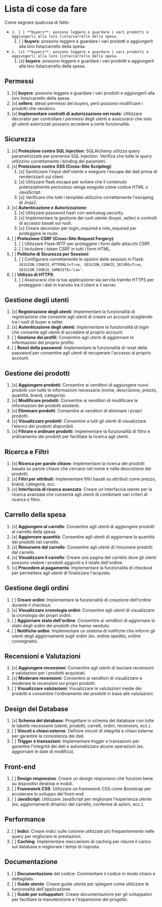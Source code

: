 # Lista di cose da fare

Come segnare qualcosa di fatto:  
+ `1. [ ] **buyers**: possono leggere e guardare i vari prodotti e aggiungerli alla loro lista/carrello della spesa.` 
    1. [ ] **buyers**: possono leggere e guardare i vari prodotti e aggiungerli alla loro lista/carrello della spesa.
+ `1. [x] **buyers**: possono leggere e guardare i vari prodotti e aggiungerli alla loro lista/carrello della spesa.` 
    1. [x] **buyers**: possono leggere e guardare i vari prodotti e aggiungerli alla loro lista/carrello della spesa.


## Permessi

1. [x] **buyers**: possono leggere e guardare i vari prodotti e aggiungerli alla loro lista/carrello della spesa.
2. [x] **sellers**: stessi permessi dei buyers, però possono modificare i prodotti che vendono.
3. [x] **Implementare controlli di autorizzazione nei route**: Utilizzare decorator per controllare i permessi degli utenti e assicurarsi che solo gli utenti autorizzati possano accedere a certe funzionalità.

## Sicurezza

1. [x] **Protezione contro SQL Injection**: SQLAlchemy utilizza query parametrizzate per prevenire SQL Injection. Verifica che tutte le query utilizzino correttamente i binding dei parametri.
2. [x] **Protezione contro XSS (Cross-Site Scripting)**:
   1. [x] Sanitizzare l'input dell'utente e eseguire l'escape dei dati prima di renderizzarli sul client.
   2. [x] Utilizzare flask.escape per evitare che il contenuto potenzialmente pericoloso venga eseguito come codice HTML o JavaScript.
   3. [x] Verificare che tutti i template utilizzino correttamente l'escaping di Jinja2.
3. [x] **Autenticazione e Autorizzazione**:
   1. [x] Utilizzare password hash con werkzeug.security.
   2. [x] Implementare la gestione dei ruoli utente (buyer, seller) e controlli di accesso basati sui ruoli.
   3. [x] Creare decorator per login_required e role_required per proteggere le route.
4. [ ] **Protezione CSRF (Cross-Site Request Forgery)**:
   1. [ ] Utilizzare Flask-WTF per proteggere i form dalle attacchi CSRF.
   2. [ ] Includere i token CSRF in tutti i form HTML.
5. [ ] **Politiche di Sicurezza per Sessioni**:
   1. [ ] Configurare correttamente le opzioni delle sessioni in Flask: `SESSION_COOKIE_HTTPONLY=True, SESSION_COOKIE_SECURE=True, SESSION_COOKIE_SAMESITE='Lax'`.
6. [ ] **Utilizzo di HTTPS**:
   1. [ ] Assicurarsi che la tua applicazione sia servita tramite HTTPS per proteggere i dati in transito tra il client e il server.

## Gestione degli utenti

1. [x] **Registrazione degli utenti**: Implementare la funzionalità di registrazione che consente agli utenti di creare un account scegliendo tra i ruoli di buyer e seller.
2. [x] **Autenticazione degli utenti**: Implementare la funzionalità di login che consente agli utenti di accedere al proprio account.
3. [ ] **Gestione dei profili**: Consentire agli utenti di aggiornare le informazioni del proprio profilo.
4. [ ] **Reset della password**: Implementare la funzionalità di reset della password per consentire agli utenti di recuperare l'accesso al proprio account.

## Gestione dei prodotti

1. [x] **Aggiungere prodotti**: Consentire ai venditori di aggiungere nuovi prodotti con tutte le informazioni necessarie (nome, descrizione, prezzo, quantità, brand, categoria).
2. [x] **Modificare prodotti**: Consentire ai venditori di modificare le informazioni dei prodotti esistenti.
3. [x] **Eliminare prodotti**: Consentire ai venditori di eliminare i propri prodotti.
4. [x] **Visualizzare prodotti**: Consentire a tutti gli utenti di visualizzare l'elenco dei prodotti disponibili.
5. [x] **Filtrare e ordinare prodotti**: Implementare la funzionalità di filtro e ordinamento dei prodotti per facilitare la ricerca agli utenti.

## Ricerca e Filtri

1. [x] **Ricerca per parole chiave**: Implementare la ricerca dei prodotti basata su parole chiave che cercano nel nome e nella descrizione dei prodotti.
2. [x] **Filtri per attributi**: Implementare filtri basati su attributi come prezzo, brand, categoria, ecc.
3. [x] **Interfaccia di ricerca avanzata**: Creare un'interfaccia utente per la ricerca avanzata che consenta agli utenti di combinare vari criteri di ricerca e filtro.

## Carrello della spesa

1. [x] **Aggiungere al carrello**: Consentire agli utenti di aggiungere prodotti al carrello della spesa.
2. [x] **Aggiornare quantità**: Consentire agli utenti di aggiornare la quantità dei prodotti nel carrello.
3. [x] **Rimuovere dal carrello**: Consentire agli utenti di rimuovere prodotti dal carrello.
4. [x] **Visualizzare il carrello**: Creare una pagina del carrello dove gli utenti possono vedere i prodotti aggiunti e il totale dell'ordine.
5. [x] **Procedere al pagamento**: Implementare la funzionalità di checkout per permettere agli utenti di finalizzare l'acquisto.

## Gestione degli ordini

1. [ ] **Creare ordini**: Implementare la funzionalità di creazione dell'ordine durante il checkout.
2. [x] **Visualizzare cronologia ordini**: Consentire agli utenti di visualizzare la cronologia dei propri ordini.
3. [ ] **Aggiornare stato dell'ordine**: Consentire ai venditori di aggiornare lo stato degli ordini dei prodotti che hanno venduto.
4. [ ] **Notifiche ordini**: Implementare un sistema di notifiche che informi gli utenti degli aggiornamenti sugli ordini (es. ordine spedito, ordine consegnato).

## Recensioni e Valutazioni

1. [x] **Aggiungere recensioni**: Consentire agli utenti di lasciare recensioni e valutazioni per i prodotti acquistati.
2. [x] **Moderare recensioni**: Consentire ai venditori di visualizzare e moderare le recensioni sui propri prodotti.
3. [ ] **Visualizzare valutazioni**: Visualizzare le valutazioni medie dei prodotti e consentire l'ordinamento dei prodotti in base alle valutazioni.

## Design del Database

1. [x] **Schema del database**: Progettare lo schema del database con tutte le tabelle necessarie (utenti, prodotti, carrelli, ordini, recensioni, ecc.).
2. [ ] **Vincoli e chiavi esterne**: Definire vincoli di integrità e chiavi esterne per garantire la consistenza dei dati.
3. [ ] **Trigger e transazioni**: Implementare trigger e transazioni per garantire l'integrità dei dati e automatizzare alcune operazioni (es. aggiornare le date di modifica).

## Front-end

1. [ ] **Design responsivo**: Creare un design responsivo che funzioni bene su dispositivi desktop e mobili.
2. [ ] **Framework CSS**: Utilizzare un framework CSS come Bootstrap per accelerare lo sviluppo del front-end.
3. [ ] **JavaScript**: Utilizzare JavaScript per migliorare l'esperienza utente (es. aggiornamenti dinamici del carrello, conferme di azioni, ecc.).

## Performance

2. [ ] **Indici**: Creare indici sulle colonne utilizzate più frequentemente nelle query per migliorare le prestazioni.
3. [ ] **Caching**: Implementare meccanismi di caching per ridurre il carico sul database e migliorare i tempi di risposta.

## Documentazione

1. [ ] **Documentazione** del codice: Commentare il codice in modo chiaro e dettagliato.
2. [ ] **Guide utente**: Creare guide utente per spiegare come utilizzare le funzionalità dell'applicazione.
3. [ ] **Guide per sviluppatori**: Creare documentazione per gli sviluppatori per facilitare la manutenzione e l'espansione del progetto.